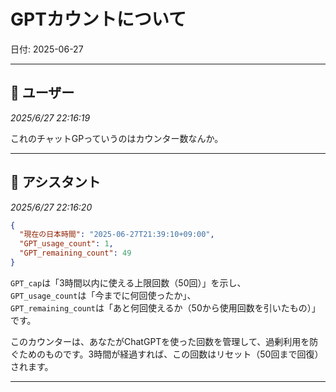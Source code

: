 # GPTカウントについて

日付: 2025-06-27

---

## 👤 ユーザー
*2025/6/27 22:16:19*

これのチャットGPっていうのはカウンター数なんか。

---

## 🤖 アシスタント
*2025/6/27 22:16:20*

```json
{
  "現在の日本時間": "2025-06-27T21:39:10+09:00",
  "GPT_usage_count": 1,
  "GPT_remaining_count": 49
}
```

`GPT_cap`は「3時間以内に使える上限回数（50回）」を示し、  
`GPT_usage_count`は「今までに何回使ったか」、  
`GPT_remaining_count`は「あと何回使えるか（50から使用回数を引いたもの）」です。

このカウンターは、あなたがChatGPTを使った回数を管理して、過剰利用を防ぐためのものです。3時間が経過すれば、この回数はリセット（50回まで回復）されます。

---
